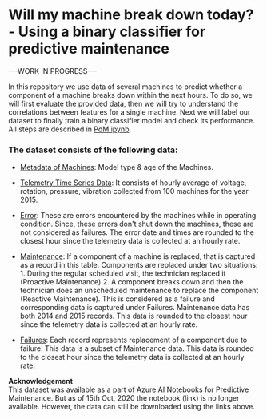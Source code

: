 # **Will my machine break down today?** - Using a binary classifier for predictive maintenance

---WORK IN PROGRESS---

In this repository we use data of several machines to predict whether a component of a machine breaks down within the next hours. To do so, we will first evaluate the provided data, then we will try to understand the correlations between features for a single machine. Next we will label our dataset to finally train a binary classifier model and check its performance. All steps are described in [PdM.ipynb](https://github.com/l-hamm/predictive-maintenance/blob/main/PdM.ipynb).

### The dataset consists of the following data:
- [Metadata of Machines](https://azuremlsampleexperiments.blob.core.windows.net/datasets/PdM_machines.csv): Model type & age of the Machines.

- [Telemetry Time Series Data](https://azuremlsampleexperiments.blob.core.windows.net/datasets/PdM_telemetry.csv): It consists of hourly average of voltage, rotation, pressure, vibration collected from 100 machines for the year 2015.  

- [Error](https://azuremlsampleexperiments.blob.core.windows.net/datasets/PdM_errors.csv): These are errors encountered by the machines while in operating condition. Since, these errors don't shut down the machines, these are not considered as failures. The error date and times are rounded to the closest hour since the telemetry data is collected at an hourly rate.  

- [Maintenance](https://azuremlsampleexperiments.blob.core.windows.net/datasets/PdM_maint.csv): If a component of a machine is replaced, that is captured as a record in this table. Components are replaced under two situations: 1. During the regular scheduled visit, the technician replaced it (Proactive Maintenance) 2. A component breaks down and then the technician does an unscheduled maintenance to replace the component (Reactive Maintenance). This is considered as a failure and corresponding data is captured under Failures. Maintenance data has both 2014 and 2015 records. This data is rounded to the closest hour since the telemetry data is collected at an hourly rate.  

- [Failures](https://azuremlsampleexperiments.blob.core.windows.net/datasets/PdM_failures.csv): Each record represents replacement of a component due to failure. This data is a subset of Maintenance data. This data is rounded to the closest hour since the telemetry data is collected at an hourly rate.  

**Acknowledgement**  
This dataset was available as a part of Azure AI Notebooks for Predictive Maintenance. But as of 15th Oct, 2020 the notebook (link) is no longer available. However, the data can still be downloaded using the links above.
